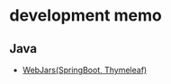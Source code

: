 <!-- http://hosomi.github.io 
=============-->


# development memo

## Java

* [WebJars(SpringBoot, Thymeleaf)](http://hosomi.github.io/gitbook/_book/ "WebJars(SpringBoot, Thymeleaf)")



